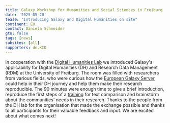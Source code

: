 ```yaml
---
title: Galaxy Workshop for Humanities and Social Sciences in Freiburg
date: '2025-05-20'
tease: "Introducing Galaxy and Digital Humanities on site"
continent: EU
contact: Daniela Schneider
gtn: false
tags: [news]
subsites: [all]
supporters: de.KCD
---
```

In cooperation with the [Digital Humanities Lab](https://digitalhumanities.uni-freiburg.de/dh-lab/) we introduced Galaxy's applicability for Digital Humanities (DH) and Research Data Management (RDM) at the University of Freiburg. 
The room was filled with researchers from various fields, who were curious how the [European Galaxy Server](https://usegalaxy.eu/) could help in their DH journey and help them make their research reproducible.
The 90 minutes were enough time to give a brief introduction, reproduce the first steps of a [training](https://training.galaxyproject.org/training-material/topics/digital-humanities/tutorials/text_mining_chinese/tutorial.html) for text comparison and brainstorm about the communities' needs in their research.
Thanks to the people from the DH lab for the organisation that made the exchange possible and thanks to all participants for their valuable feedback and input. We are excited about what comes next!
